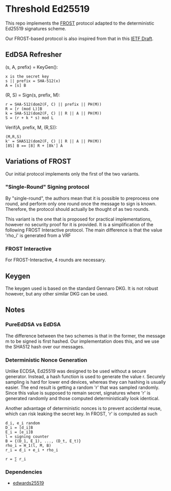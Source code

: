 # Threshold Ed25519

This repo implements the [FROST](https://eprint.iacr.org/2020/852.pdf)
protocol adapted to the deterministic Ed25519 signatures scheme.

Our FROST-based protocol is also inspired from that in this [IETF
Draft](https://www.ietf.org/id/draft-hallambaker-threshold-05.html).

## EdDSA Refresher

(s, A, prefix) = KeyGen():

    x is the secret key
    s || prefix = SHA-512(x)
    A = [s] B

(R, S) = Sign(s, prefix, M):

    r = SHA-512(dom2(F, C) || prefix || PH(M))
    R = [r (mod L)]B
    k = SHA-512(dom2(F, C) || R || A || PH(M))
    S = (r + k * s) mod L

Verif(A, prefix, M, (R,S)):

    (M,R,S)
    k' = SHA512(dom2(F, C) || R || A || PH(M))
    [8S] B == [8] R + [8k'] A

## Variations of FROST

Our initial protocol implements only the first of the two variants.

### "Single-Round" Signing protocol

By "single-round", the authors mean that it is possible to preprocess one round, and perform only one round once the message to sign is known.
Therefore, the protocol should actually be thought of as two rounds.

This variant is the one that is proposed for practical implementations, however no security proof for it is provided.
It is a simplification of the following FROST Interactive protocol.
The main difference is that the value 'rho_i' is generated from a VRF

### FROST Interactive

For FROST-Interactive, 4 rounds are necessary.

## Keygen 

The keygen used is based on the standard Gennaro DKG.
It is not robust however, but any other similar DKG can be used.

## Notes

### PureEdDSA vs EdDSA

The difference between the two schemes is that in the former, the message m to be signed is first hashed.
Our implementation does this, and we use the SHA512 hash over our messages.

### Deterministic Nonce Generation

Unlike ECDSA, Ed25519 was designed to be used without a secure generator.
Instead, a hash function is used to generate the value r.
Securely sampling is hard for lower end devices, whereas they can hashing is usually easier.
The end result is getting a random 'r' that was sampled randomly.
Since this value is supposed to remain secret, signatures where 'r' is generated randomly and those computed deterministically look identical.

Another advantage of deterministic nonces is to prevent accidental reuse, which can risk leaking the secret key.
In FROST, 'r' is computed as such

    d_i, e_i random
    D_i = [d_i]B
    E_i = [e_i]B
    l = signing counter
    B = {(D_1, E_1), ..., (D_t, E_t)}
    rho_i = H_1(l, M, B)
    r_i = d_i + e_i • rho_i

    r = ∑ r_i



### Dependencies 

- [edwards25519](https://filippo.io/edwards25519)
